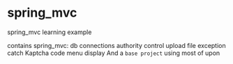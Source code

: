 # spring_mvc
spring_mvc learning example<br/>

contains spring_mvc:
    db connections
    authority control
    upload file
    exception catch
    Kaptcha code
    menu display
And a `base project` using most of upon